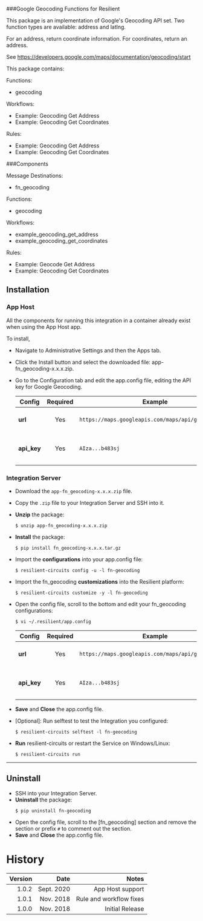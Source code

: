 ###Google Geocoding Functions for Resilient

This package is an implementation of Google's Geocoding API set. 
Two function types are available: address and latlng. 

For an address, return coordinate information. 
For coordinates, return an address.

See https://developers.google.com/maps/documentation/geocoding/start

This package contains:

Functions:
- geocoding
     
Workflows:
- Example: Geocoding Get Address
- Example: Geocoding Get Coordinates
     
Rules:
- Example: Geocoding Get Address
- Example: Geocoding Get Coordinates

###Components

 Message Destinations:
   - fn_geocoding
   
 Functions:
   - geocoding
   
 Workflows:
   - example_geocoding_get_address
   - example_geocoding_get_coordinates
   
 Rules:
   - Example: Geocode Get Address
   - Example: Geocoding Get Coordinates

## Installation

### App Host
All the components for running this integration in a container already exist when using the App Host app.

To install,

* Navigate to Administrative Settings and then the Apps tab.
* Click the Install button and select the downloaded file: app-fn_geocoding-x.x.x.zip.
* Go to the Configuration tab and edit the app.config file, editing the API key for Google Geocoding.

  | Config | Required | Example | Description |
  | ------ | :------: | ------- | ----------- |
  | **url** | Yes | `https://maps.googleapis.com/maps/api/geocode/json` | *URL for Google geocoding* |
  | **api_key** | Yes | `AIza...b483sj` | *your Google Geocoding API Key* |

### Integration Server
* Download the `app-fn_geocoding-x.x.x.zip` file.
* Copy the `.zip` file to your Integration Server and SSH into it.
* **Unzip** the package:
  ```
  $ unzip app-fn_geocoding-x.x.x.zip
  ```
* **Install** the package:
  ```
  $ pip install fn_geocoding-x.x.x.tar.gz
  ```
* Import the **configurations** into your app.config file:
  ```
  $ resilient-circuits config -u -l fn-geocoding
  ```
* Import the fn_geocoding **customizations** into the Resilient platform:
  ```
  $ resilient-circuits customize -y -l fn-geocoding
  ```
* Open the config file, scroll to the bottom and edit your fn_geocoding configurations:
  ```
  $ vi ~/.resilient/app.config
  ```
  | Config | Required | Example | Description |
  | ------ | :------: | ------- | ----------- |
  | **url** | Yes | `https://maps.googleapis.com/maps/api/geocode/json` | *URL for Google geocoding* |
  | **api_key** | Yes | `AIza...b483sj` | *your Google geocoding API Key* |

* **Save** and **Close** the app.config file.
* [Optional]: Run selftest to test the Integration you configured:
  ```
  $ resilient-circuits selftest -l fn-geocoding
  ```
* **Run** resilient-circuits or restart the Service on Windows/Linux:
  ```
  $ resilient-circuits run
  ```
---

## Uninstall
* SSH into your Integration Server.
* **Uninstall** the package:
  ```
  $ pip uninstall fn-geocoding
  ```
* Open the config file, scroll to the [fn_geocoding] section and remove the section or prefix `#` to comment out the section.
* **Save** and **Close** the app.config file.

# History
| Version | Date | Notes |
| ------: | ---: | ----: |
| 1.0.2   | Sept. 2020 | App Host support |
| 1.0.1   | Nov. 2018 | Rule and workflow fixes | 
| 1.0.0   | Nov. 2018 | Initial Release |